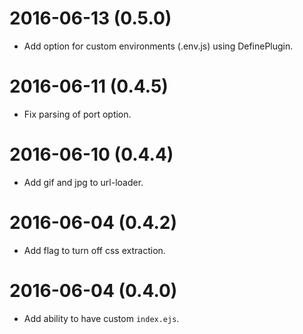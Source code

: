 # 2016-06-13 (0.5.0)

* Add option for custom environments (.env.js) using DefinePlugin.

# 2016-06-11 (0.4.5)

* Fix parsing of port option.

# 2016-06-10 (0.4.4)

* Add gif and jpg to url-loader.

# 2016-06-04 (0.4.2)

* Add flag to turn off css extraction.

# 2016-06-04 (0.4.0)

* Add ability to have custom `index.ejs`.
